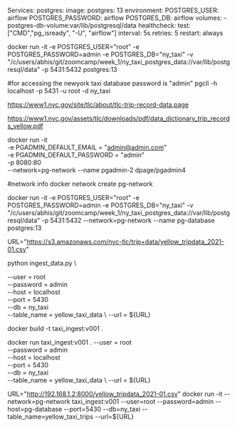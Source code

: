 Services:
  postgres:
    image: postgres: 13
    environment:
      POSTGRES_USER: airflow
      POSTGRES_PASSWORD: airflow
      POSTGRES_DB: airflow
    volumes:
      - postgres-db-volume:var/lib/postgresql/data
    healthcheck:
      test: ["CMD","pg_isready", "-U", "airflow"]
      interval: 5s
      retries: 5
    restart: always

docker run -it -e POSTGRES_USER="root" -e POSTGRES_PASSWORD=admin -e POSTGRES_DB="ny_taxi" -v "/c/users/abhis/git/zoomcamp/week_1/ny_taxi_postgres_data://var/lib/postgresql/data" -p 5431:5432 postgres:13

#for accessing the newyork taxi database password is "admin"
pgcli -h localhost -p 5431 -u root -d ny_taxi

https://www1.nyc.gov/site/tlc/about/tlc-trip-record-data.page

https://www1.nyc.gov/assets/tlc/downloads/pdf/data_dictionary_trip_records_yellow.pdf

docker run -it \
  -e PGADMIN_DEFAULT_EMAIL = "admin@admin.com" \
  -e PGADMIN_DEFAULT_PASSWORD = "admin" \
  -p 8080:80 \
  --network=pg-network
  --name pgadmin-2
  dpage/pgadmin4

  #network info
docker network create pg-network

  docker run -it -e POSTGRES_USER="root" -e POSTGRES_PASSWORD=admin -e POSTGRES_DB="ny_taxi" -v "/c/users/abhis/git/zoomcamp/week_1/ny_taxi_postgres_data://var/lib/postgresql/data" -p 5431:5432 --network=pg-network --name pg-database postgres:13

URL="https://s3.amazonaws.com/nyc-tlc/trip+data/yellow_tripdata_2021-01.csv"

python ingest_data.py \

  --user = root \
  --password = admin \
  --host = localhost \
  --port = 5430 \
  --db = ny_taxi \
  --table_name = yellow_taxi_data \ 
  --url = ${URL}

  docker build -t taxi_ingest:v001 .

  docker run taxi_ingest:v001 .
  --user = root \
  --password = admin \
  --host = localhost \
  --port = 5430 \
  --db = ny_taxi \
  --table_name = yellow_taxi_data \ 
  --url = ${URL}

  
  URL="http://192.168.1.2:8000/yellow_tripdata_2021-01.csv"
docker run -it --network=pg-network taxi_ingest:v001 --user=root --password=admin --host=pg-database --port=5430 --db=ny_taxi --table_name=yellow_taxi_trips --url=${URL}
